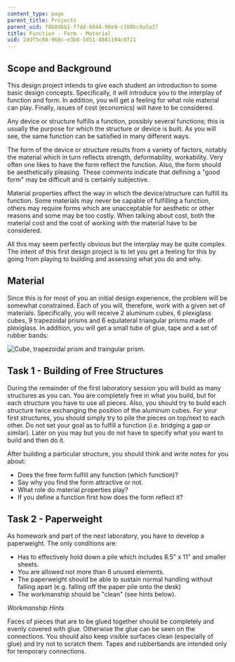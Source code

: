```yaml
---
content_type: page
parent_title: Projects
parent_uid: f8b0d6b1-f7dd-6844-98e9-c108bc9a5a37
title: Function - Form - Material
uid: 2ddf5c88-968c-e3b8-5d51-8881194c0721
---
```


Scope and Background
--------------------

This design project intends to give each student an introduction to some basic design concepts. Specifically, it will introduce you to the interplay of function and form. In addition, you will get a feeling for what role material can play. Finally, issues of cost (economics) will have to be considered.

Any device or structure fulfills a function, possibly several functions; this is usually the purpose for which the structure or device is built. As you will see, the same function can be satisfied in many different ways.

The form of the device or structure results from a variety of factors, notably the material which in turn reflects strength, deformability, workability. Very often one likes to have the form reflect the function. Also, the form should be aesthetically pleasing. These comments indicate that defining a "good form" may be difficult and is certainly subjective.

Material properties affect the way in which the device/structure can fulfill its function. Some materials may never be capable of fulfilling a function, others may require forms which are unacceptable for aesthetic or other reasons and some may be too costly. When talking about cost, both the material cost and the cost of working with the material have to be considered.

All this may seem perfectly obvious but the interplay may be quite complex. The intent of this first design project is to let you get a feeling for this by going from playing to building and assessing what you do and why.

Material
--------

Since this is for most of you an initial design experience, the problem will be somewhat constrained. Each of you will, therefore, work with a given set of materials. Specifically, you will receive 2 aluminum cubes, 6 plexiglass cubes, 9 trapezoidal prisms and 6 equilateral triangular prisms made of plexiglass. In addition, you will get a small tube of glue, tape and a set of rubber bands:

![Cube, trapezoidal prism and traingular prism.](/courses/civil-and-environmental-engineering/1-012-introduction-to-civil-engineering-design-spring-2002/projects/paperweight1.jpg)

Task 1 - Building of Free Structures
------------------------------------

During the remainder of the first laboratory session you will build as many structures as you can. You are completely free in what you build, but for each structure you have to use all pieces. Also, you should try to build each structure twice exchanging the position of the aluminum cubes. For your first structures, you should simply try to pile the pieces on top/next to each other. Do not set your goal as to fulfill a function (i.e. bridging a gap or similar). Later on you may but you do not have to specify what you want to build and then do it.

After building a particular structure, you should think and write notes for you about:

*   Does the free form fulfill any function (which function)?
*   Say why you find the form attractive or not.
*   What role do material properties play?
*   If you define a function first how does the form reflect it?

Task 2 - Paperweight
--------------------

As homework and part of the next laboratory, you have to develop a paperweight. The only conditions are:

*   Has to effectively hold down a pile which includes 8.5" x 11" and smaller sheets.
*   You are allowed not more than 6 unused elements.
*   The paperweight should be able to sustain normal handling without falling apart (e.g. falling off the paper pile onto the desk)
*   The workmanship should be "clean" (see hints below).

_Workmanship Hints_

Faces of pieces that are to be glued together should be completely and evenly covered with glue. Otherwise the glue can be seen on the connections. You should also keep visible surfaces clean (especially of glue) and try not to scratch them. Tapes and rubberbands are intended only for temporary connections.